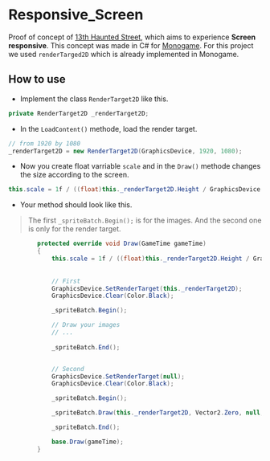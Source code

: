 # Responsive_Screen
Proof of concept of [13th Haunted Street](https://github.com/AlecInfo/13th_Haunted_Street), which aims to experience **Screen responsive**. This concept was made in C# for [Monogame](https://www.monogame.net/). For this project we used `renderTarged2D` which is already implemented in Monogame.

## How to use

- Implement the class `RenderTarget2D` like this.
```cs
private RenderTarget2D _renderTarget2D;
```

- In the `LoadContent()` methode, load the render target.
```cs
// from 1920 by 1080
_renderTarget2D = new RenderTarget2D(GraphicsDevice, 1920, 1080);
```

- Now you create float varriable `scale` and in the `Draw()` methode changes the size according to the screen.
```cs
this.scale = 1f / ((float)this._renderTarget2D.Height / GraphicsDevice.Viewport.Height);
```

- Your method should look like this.
> The first `_spriteBatch.Begin();` is for the images. And the second one is only for the render target.

```cs
        protected override void Draw(GameTime gameTime)
        {
            this.scale = 1f / ((float)this._renderTarget2D.Height / GraphicsDevice.Viewport.Height);
            
            
            // First 
            GraphicsDevice.SetRenderTarget(this._renderTarget2D);
            GraphicsDevice.Clear(Color.Black);

            _spriteBatch.Begin();

            // Draw your images 
            // ...
            
            _spriteBatch.End();


            // Second
            GraphicsDevice.SetRenderTarget(null);
            GraphicsDevice.Clear(Color.Black);

            _spriteBatch.Begin();

            _spriteBatch.Draw(this._renderTarget2D, Vector2.Zero, null, Color.White, 0f, Vector2.Zero, this.scale, SpriteEffects.None, 0f);

            _spriteBatch.End();

            base.Draw(gameTime);
        }
```
